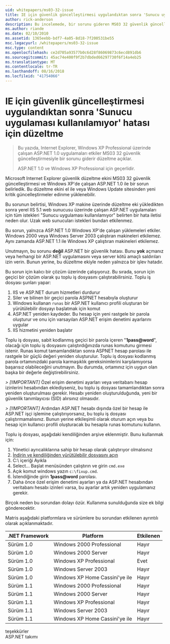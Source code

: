 ```yaml
---
uid: whitepapers/ms03-32-issue
title: IE için güvenlik güncelleştirmesi uygulandıktan sonra 'Sunucu uygulaması kullanılamıyor' hatası için düzeltme | Microsoft Docs
author: rick-anderson
description: Bu incelemede, bir sorunu gideren MS03 32 güvenlik güncelleştirmesiyle Wi üzerinde çalışan ASP.NET 1.0 uygulamaları etkiler Internet Explorer için düzeltme eki anlatılmaktadır...
ms.author: riande
ms.date: 02/10/2010
ms.assetid: 1365eebb-bdf7-4a05-8d18-7f200531be55
msc.legacyurl: /whitepapers/ms03-32-issue
msc.type: content
ms.openlocfilehash: ce2d705a93577b0c6d28f86069873c6ecd891db6
ms.sourcegitcommit: 45ac74e400f9f2b7dbded66297730f6f14a4eb25
ms.translationtype: MT
ms.contentlocale: tr-TR
ms.lasthandoff: 08/16/2018
ms.locfileid: "41754066"
---
```

<a name="fix-for-server-application-unavailable-error-after-applying-security-update-for-ie"></a>IE için güvenlik güncelleştirmesi uygulandıktan sonra 'Sunucu uygulaması kullanılamıyor' hatası için düzeltme
====================
> Bu yazıda, Internet Explorer, Windows XP Professional üzerinde çalışan ASP.NET 1.0 uygulamaları etkiler MS03 32 güvenlik güncelleştirmesiyle bir sorunu giderir düzeltme açıklar.
> 
> ASP.NET 1.0 ve Windows XP Professional için geçerlidir.


Microsoft Internet Explorer güvenlik düzeltme ekini MS03 32 güvenlik güncelleştirmesi ve Windows XP'de çalışan ASP.NET 1.0 ile bir sorun belirledik. Bu düzeltme ekini el ile veya Windows Update sitesinden yeni kritik güncelleştirmeler edinme yüklenebilir.

Bu sorunun belirtisi, Windows XP makine üzerinde düzeltme eki yükledikten sonra yerel IIS 5.1 web sunucusu üzerinde çalışan ASP.NET uygulamaları için tüm istekleri "Sunucu uygulaması kullanılamıyor" belirten bir hata iletisi neden olur. Uzak web sunucuları istekleri bundan etkilenmez.

Bu sorun, yalnızca ASP.NET 1.0 Windows XP'de çalışan yüklemeleri etkiler. Windows 2000 veya Windows Server 2003 çalıştıran makineleri etkilemez. Aynı zamanda ASP.NET 1.1 ile Windows XP çalıştıran makineleri etkilemez.

Unutmayın, bu sorunu **değil** ASP.NET bir güvenlik hatası. Bunu **yok** açmanız veya herhangi bir ASP.NET uygulamasını veya server kötü amaçlı saldırıları izin verin. Bunun yerine, bu düzeltme ekiyle neden yalnızca bir işlev hatadır.

Bu sorun için kalıcı bir çözüm üzerinde çalışıyoruz. Bu sırada, sorun için geçici bir çözüm olarak şu toplu iş dosyasını çalıştırabilirsiniz. Toplu iş dosyası şunları yapar:

1. IIS ve ASP.NET durum hizmetleri durdurur
2. Siler ve bilinen bir geçici parola ASPNET hesabıyla oluşturur
3. Windows kullanan `runas` bir ASP.NET kullanıcı profili oluşturan bir yürütülebilir dosyayı başlatmak için komut
4. ASP.NET yeniden kaydeder. Bu hesap için yeni rastgele bir parola oluşturur ve onu için varsayılan ASP.NET erişim denetimi ayarlarını uygular
5. IIS hizmetini yeniden başlatır

Toplu iş dosyası, sabit kodlanmış geçici bir parola içeren "<strong>1pass@word</strong>", olacağı için toplu iş dosyasını çalıştırdığınızda runas komutunu girmesi istenir. Runas komut tamamlandıktan sonra ASPNET hesap parolası ile rastgele bir güçlü değeri yeniden oluşturulur. Toplu iş dosyası kodlanmış parola ortamınızdaki parola karmaşıklık gereksinimlerini karşılamıyorsa başarısız olabileceğini unutmayın. Bu durumda, ortamınız için uygun olan başka bir değerle değiştirebilirsiniz.

*> [!IMPORTANT]* Özel erişim denetimi ayarları veya veritabanı hesap izinlerini hesabından eklediyseniz, bu toplu iş dosyası tamamlandıktan sonra yeniden oluşturulması gerekir. Hesabı yeniden oluşturulduğunda, yeni bir güvenlik tanımlayıcısı (SID) alırsınız olmasıdır.

*> [!IMPORTANT]* Ardından ASP.NET hesabı dışında özel bir hesap ile ASP.NET işçi işlemine çalıştırıyorsanız, bu toplu iş dosyası çalıştırmamalısınız. Bunun yerine etkileşimli olarak oturum açın veya bu hesap için kullanıcı profili oluşturacak bu hesapla runas komutunu kullanın.

Toplu iş dosyası, aşağıdaki kendiliğinden arşive eklenmiştir. Bunu kullanmak için:

1. Yönetici ayrıcalıklarına sahip bir hesap olarak çalıştırıyor olmalısınız
2. [İndirin ve kendiliğinden yürütülebilir dosyasını açın](ms03-32-issue/_static/fixup1.exe)
3. C:\ içeriği Ayıkla
4. Select... Başlat menüsünden çalıştırın ve girin `cmd.exe`
5. Açık komut windows yazın `c:\fixup.cmd`.
6. İstendiğinde girin <strong>1pass@word</strong> parolası.
7. Daha önce özel erişim denetimi ayarları ya da ASP.NET hesabından veritabanı hesabı izinleri varsa, bu ayarlar artık yeniden uygulamanız gerekir.

Birçok neden bu sorundan dolayı özür. Kullanıma sunulduğunda size ek bilgi gönderecektir.

Matris aşağıdaki platformlara ve sürümlere bu sorundan etkilenen ayrıntılı olarak açıklanmaktadır.

| .NET Framework | Platform | Etkilenen |
| --- | --- | --- |
| Sürüm 1.0 | Windows 2000 Professional | Hayır |
| Sürüm 1.0 | Windows 2000 Server | Hayır |
| Sürüm 1.0 | Windows XP Professional | Evet |
| Sürüm 1.0 | Windows Server 2003 | Hayır |
| Sürüm 1.0 | Windows XP Home Cassini'ye ile | Hayır |
| Sürüm 1.1 | Windows 2000 Professional | Hayır |
| Sürüm 1.1 | Windows 2000 Server | Hayır |
| Sürüm 1.1 | Windows XP Professional | Hayır |
| Sürüm 1.1 | Windows Server 2003 | Hayır |
| Sürüm 1.1 | Windows XP Home Cassini'ye ile | Hayır |

teşekkürler   
 ASP.NET takımı
